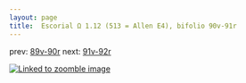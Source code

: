 ```yaml
---
layout: page
title:  Escorial Ω 1.12 (513 = Allen E4), bifolio 90v-91r
---
```


prev: [89v-90r](../89v-90r/) next: [91v-92r](../91v-92r/)



[![Linked to zoomble image](http://www.homermultitext.org/iipsrv?IIIF=/project/homer/pyramidal/deepzoom/hmt/e3bifolio/v1/E3_90v_91r.tif/full/2000,/0/default.jpg)](http://www.homermultitext.org/ict2/?urn=urn:cite2:hmt:e3bifolio.v1:E3_90v_91r)

